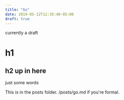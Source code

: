```yaml
---
title: "Go"
date: 2019-05-12T12:35:40-05:00
draft: true
---
```


currently a draft

# h1
## h2 up in here

just some words  

This is in the posts folder. /posts/go.md if you're formal.
